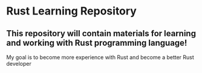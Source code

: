# Rust Learning Repository


## This repository will contain materials for learning and working with Rust programming language! 



My goal is to become more experience with Rust and become a better Rust developer
